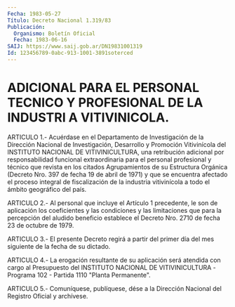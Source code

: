 ```yaml
---
Fecha: 1983-05-27
Título: Decreto Nacional 1.319/83
Publicación:
  Organismo: Boletín Oficial
  Fecha: 1983-06-16
SAIJ: https://www.saij.gob.ar/DN19831001319
Id: 123456789-0abc-913-1001-3891soterced
---
```

# ADICIONAL PARA EL PERSONAL TECNICO Y PROFESIONAL DE LA INDUSTRI A VITIVINICOLA.

<a id="1"></a>
ARTICULO  1.- Acuérdase en el Departamento de Investigación de la Dirección Nacional  de  Investigación,  Desarrollo  y  Promoción Vitivinícola    del  INSTITUTO  NACIONAL  DE  VITIVINICULTURA,  una retribución adicional  por responsabilidad funcional extraordinaria para el personal profesional  y  técnico que revista en los citados Agrupamientos de su Estructura Orgánica  (Decreto Nro. 397 de fecha 19  de  abril  de  1971)  y  que se encuentra afectado  el  proceso integral de fiscalización de la  industria  vitivinícola  a todo el ámbito geográfico del país.

<a id="2"></a>
ARTICULO 2.- Al personal que incluye el Artículo 1 precedente, le son  de  aplicación  los  coeficientes  y  las condiciones y las limitaciones   que  para  la  percepción  del  aludido    beneficio establece el Decreto  Nro.  2710  de  fecha  23 de octubre de 1979.

<a id="3"></a>
ARTICULO 3.- El presente Decreto regirá a partir del primer día del mes siguiente de la fecha de su dictado.

<a id="4"></a>
ARTICULO  4.-  La  erogación  resultante de su aplicación será atendida  con  cargo  al  Presupuesto  del  INSTITUTO  NACIONAL  DE VITIVINICULTURA -Programa 102 - Partida  1110  "Planta Permanente".

<a id="5"></a>
ARTICULO  5.-  Comuníquese,  publíquese,  dése  a la Dirección Nacional del Registro Oficial y archívese.
